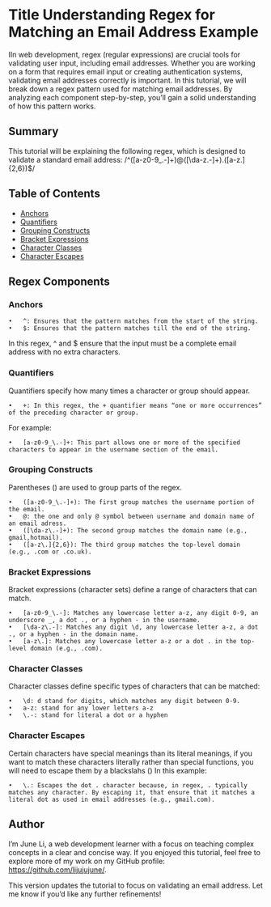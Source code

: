 # Title Understanding Regex for Matching an Email Address Example

IIn web development, regex (regular expressions) are crucial tools for validating user input, including email addresses. Whether you are working on a form that requires email input or creating authentication systems, validating email addresses correctly is important. In this tutorial, we will break down a regex pattern used for matching email addresses. By analyzing each component step-by-step, you’ll gain a solid understanding of how this pattern works.


## Summary

This tutorial will be explaining the following regex, which is designed to validate a standard email address:
/^([a-z0-9_\.-]+)@([\da-z\.-]+)\.([a-z\.]{2,6})$/

## Table of Contents

- [Anchors](#anchors)
- [Quantifiers](#quantifiers)
- [Grouping Constructs](#grouping-constructs)
- [Bracket Expressions](#bracket-expressions)
- [Character Classes](#character-classes)
- [Character Escapes](#character-escapes)

## Regex Components

### Anchors

	•	^: Ensures that the pattern matches from the start of the string.
	•	$: Ensures that the pattern matches till the end of the string.

In this regex, ^ and $ ensure that the input must be a complete email address with no extra characters.

### Quantifiers

Quantifiers specify how many times a character or group should appear.

	•	+: In this regex, the + quantifier means “one or more occurrences” of the preceding character or group.

For example:

	•	[a-z0-9_\.-]+: This part allows one or more of the specified characters to appear in the username section of the email.

### Grouping Constructs

Parentheses () are used to group parts of the regex.

	•	([a-z0-9_\.-]+): The first group matches the username portion of the email.
 	•	@: the one and only @ symbol between username and domain name of an email adress.
	•	([\da-z\.-]+): The second group matches the domain name (e.g., gmail,hotmail).
	•	([a-z\.]{2,6}): The third group matches the top-level domain (e.g., .com or .co.uk).

### Bracket Expressions

Bracket expressions (character sets) define a range of characters that can match.

	•	[a-z0-9_\.-]: Matches any lowercase letter a-z, any digit 0-9, an underscore _, a dot ., or a hyphen - in the username.
	•	[\da-z\.-]: Matches any digit \d, any lowercase letter a-z, a dot ., or a hyphen - in the domain name.
	•	[a-z\.]: Matches any lowercase letter a-z or a dot . in the top-level domain (e.g., .com).

### Character Classes

Character classes define specific types of characters that can be matched:

	•	\d: d stand for digits, which matches any digit between 0-9.
 	•	a-z: stand for any lower letters a-z
  	•	\.-: stand for literal a dot or a hyphen

### Character Escapes

Certain characters have special meanings than its literal meanings, if you want to match these characters literally rather than special functions, you will need to escape them by a blackslahs (\)
In this example:

	•	\.: Escapes the dot . character because, in regex, . typically matches any character. By escaping it, that ensure that it matches a literal dot as used in email addresses (e.g., gmail.com).

## Author


I’m June Li, a web development learner with a focus on teaching complex concepts in a clear and concise way. If you enjoyed this tutorial, feel free to explore more of my work on my GitHub profile: https://github.com/lijujujune/.

This version updates the tutorial to focus on validating an email address. Let me know if you’d like any further refinements!
